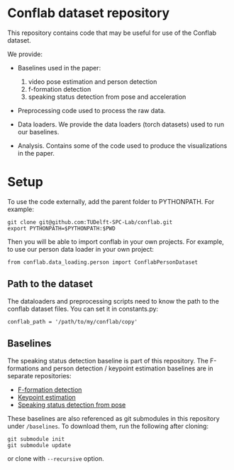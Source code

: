 # Conflab dataset repository

This repository contains code that may be useful for use of the Conflab dataset.

We provide:

- Baselines used in the paper: 
    1. video pose estimation and person detection
    2. f-formation detection
    3. speaking status detection from pose and acceleration

- Preprocessing code used to process the raw data.
- Data loaders. We provide the data loaders (torch datasets) used to run our baselines.
- Analysis. Contains some of the code used to produce the visualizations in the paper.


# Setup



To use the code externally, add the parent folder to PYTHONPATH. For example:

```
git clone git@github.com:TUDelft-SPC-Lab/conflab.git
export PYTHONPATH=$PYTHONPATH:$PWD
```

Then you will be able to import conflab in your own projects. For example, to use our person data loader in your own project:

```
from conflab.data_loading.person import ConflabPersonDataset
```

## Path to the dataset

The dataloaders and preprocessing scripts need to know the path to the conflab dataset files. You can set it in constants.py:

```
conflab_path = '/path/to/my/conflab/copy'
```

## Baselines

The speaking status detection baseline is part of this repository. The F-formations and person detection / keypoint estimation baselines are in separate repositories:

- [F-formation detection](https://github.com/steph-tan/FF_conflab)
- [Keypoint estimation](https://github.com/TUDelft-SPC-Lab/conflab-keypoint-detection)
- [Speaking status detection from pose](https://github.com/josedvq/MS-G3D)

These baselines are also referenced as git submodules in this repository under `/baselines`. To download them, run the following after cloning:

```
git submodule init
git submodule update
```

or clone with `--recursive` option.



